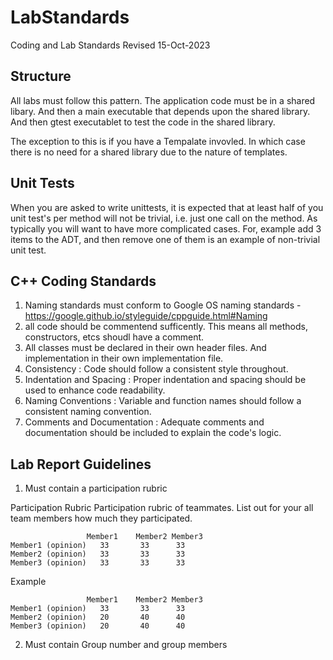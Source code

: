 # LabStandards
Coding and Lab Standards
Revised 15-Oct-2023

## Structure 
All labs must follow this pattern.  The application code must be in a shared libary.  And then a main executable that depends upon the shared library.  And then gtest executablet to test the code in the shared library.

The exception to this is if you have a Tempalate invovled.  In which case there is no need for a shared library due to the nature of templates.

## Unit Tests

When you are asked to write unittests, it is expected that at least half of you unit test's per method will not be trivial, i.e. just one call on the method.   As typically you will want to have more complicated cases.  For, example add 3 items to the ADT, and then remove one of them is an example of non-trivial unit test.

## C++ Coding Standards

1. Naming standards must conform to Google OS naming standards - https://google.github.io/styleguide/cppguide.html#Naming
2. all code should be commentend sufficently.  This means all methods, constructors, etcs shoudl have a comment.
3. All classes must be declared in their own header files. And implementation in their own implementation file. 
5. Consistency : Code should follow a consistent style throughout.
6. Indentation and Spacing : Proper indentation and spacing should be used to enhance code readability.
7. Naming Conventions : Variable and function names should follow a consistent naming convention.
8. Comments and Documentation : Adequate comments and documentation should be included to explain the code's logic.

## Lab Report Guidelines

1. Must contain a participation rubric

Participation Rubric
Participation rubric of teammates.  List out for your all team members how much they participated.
```
	             Member1	Member2	Member3
Member1 (opinion)	33	     33	     33
Member2 (opinion)	33	     33	     33
Member3 (opinion)	33	     33	     33
```			
			
Example 			
```
	             Member1	Member2	Member3
Member1 (opinion)	33	     33	     33
Member2 (opinion)	20	     40	     40
Member3 (opinion)	20	     40	     40
```

2. Must contain Group number and group members
